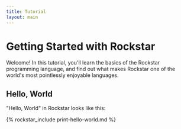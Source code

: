 ```yaml
---
title: Tutorial
layout: main
---
```

# Getting Started with Rockstar

Welcome! In this tutorial, you'll learn the basics of the Rockstar programming language,
and find out what makes Rockstar one of the world's most pointlessly enjoyable languages.

## Hello, World

"Hello, World" in Rockstar looks like this:

{% rockstar_include print-hello-world.md %}







